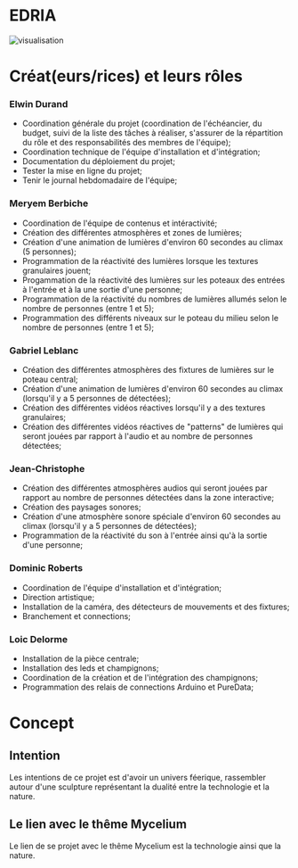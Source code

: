 # EDRIA
![visualisation](https://user-images.githubusercontent.com/112189526/221242280-b6b7c18a-8f31-4505-a62f-a62da7504444.png)

# Créat(eurs/rices) et leurs rôles 

### Elwin Durand
- Coordination générale du projet (coordination de l'échéancier, du budget, suivi de la liste des tâches à réaliser, s'assurer de la répartition du rôle et des responsabilités des membres de l'équipe); 
- Coordination technique de l'équipe d'installation et d'intégration; 
- Documentation du déploiement du projet; 
- Tester la mise en ligne du projet; 
- Tenir le journal hebdomadaire de l'équipe; 

### Meryem Berbiche 
- Coordination de l'équipe de contenus et intéractivité;
- Création des différentes atmosphères et zones de lumières;
- Création d'une animation de lumières d'environ 60 secondes au climax (5 personnes);
- Programmation de la réactivité des lumières lorsque les textures granulaires jouent;
- Progammation de la réactivité des lumières sur les poteaux des entrées à l'entrée et à la une sortie d'une personne;
- Programmation de la réactivité du nombres de lumières allumés selon le nombre de personnes (entre 1 et 5);
- Programmation des différents niveaux sur le poteau du milieu selon le nombre de personnes (entre 1 et 5);

### Gabriel Leblanc 
- Création des différentes atmosphères des fixtures de lumières sur le poteau central;
- Création d'une animation de lumières d'environ 60 secondes au climax (lorsqu'il y a 5 personnes de détectées);
- Création des différentes vidéos réactives lorsqu'il y a des textures granulaires;
- Création des différentes vidéos réactives de "patterns" de lumières qui seront jouées par rapport à l'audio et au nombre de personnes détectées;

### Jean-Christophe 
- Création des différentes atmosphères audios qui seront jouées par rapport au nombre de personnes détectées dans la zone interactive;
- Création des paysages sonores;
- Création d'une atmosphère sonore spéciale d'environ 60 secondes au climax (lorsqu'il y a 5 personnes de détectées);
- Programmation de la réactivité du son à l'entrée ainsi qu'à la sortie d'une personne;

### Dominic Roberts 
- Coordination de l'équipe d'installation et d'intégration;
- Direction artistique;
- Installation de la caméra, des détecteurs de mouvements et des fixtures;
- Branchement et connections;

### Loic Delorme 
- Installation de la pièce centrale;
- Installation des leds et champignons;
- Coordination de la création et de l'intégration des champignons;
- Programmation des relais de connections Arduino et PureData;

# Concept
## Intention
Les intentions de ce projet est d'avoir un univers féerique, rassembler autour d'une sculpture représentant la dualité entre la technologie et la nature.

## Le lien avec le thême Mycelium 
Le lien de se projet avec le thême Mycelium est la technologie ainsi que la nature. 

